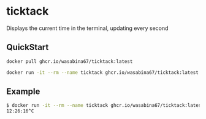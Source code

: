 # ticktack
Displays the current time in the terminal, updating every second

## QuickStart

```bash
docker pull ghcr.io/wasabina67/ticktack:latest
```

```bash
docker run -it --rm --name ticktack ghcr.io/wasabina67/ticktack:latest
```

## Example

```bash
$ docker run -it --rm --name ticktack ghcr.io/wasabina67/ticktack:latest
12:26:16^C
```
